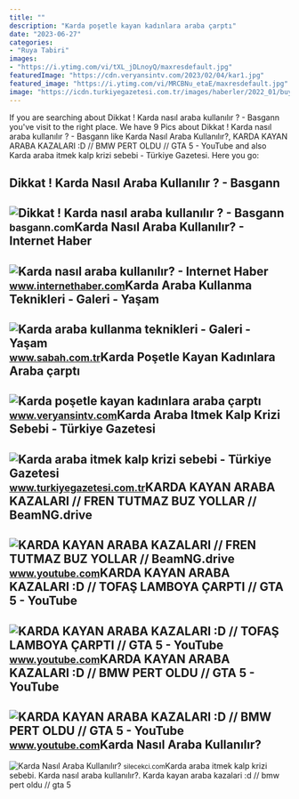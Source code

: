 ```yaml
---
title: ""
description: "Karda poşetle kayan kadınlara araba çarptı"
date: "2023-06-27"
categories:
- "Ruya Tabiri"
images:
- "https://i.ytimg.com/vi/tXL_jDLnoyQ/maxresdefault.jpg"
featuredImage: "https://cdn.veryansintv.com/2023/02/04/kar1.jpg"
featured_image: "https://i.ytimg.com/vi/MRCBNu_etaE/maxresdefault.jpg"
image: "https://icdn.turkiyegazetesi.com.tr/images/haberler/2022_01/buyuk/karda-araba-itmek-kalp-krizi-sebebi-1643069963.jpg"
---
```


If you are searching about Dikkat ! Karda nasıl araba kullanılır ? - Basgann you've visit to the right place. We have 9 Pics about Dikkat ! Karda nasıl araba kullanılır ? - Basgann like Karda Nasıl Araba Kullanılır?, KARDA KAYAN ARABA KAZALARI :D // BMW PERT OLDU // GTA 5 - YouTube and also Karda araba itmek kalp krizi sebebi - Türkiye Gazetesi. Here you go:

Dikkat ! Karda Nasıl Araba Kullanılır ? - Basgann
-------------------------------------------------

 ![Dikkat ! Karda nasıl araba kullanılır ? - Basgann](https://basgann.com/wp-content/uploads/2015/01/basgann-karda-araba-nasil-kullanilir1.png) <small>basgann.com</small>Karda Nasıl Araba Kullanılır? - Internet Haber
----------------------------------------------

 ![Karda nasıl araba kullanılır? - Internet Haber](https://i.internethaber.com/images/gallery/2683/4.jpg) <small>www.internethaber.com</small>Karda Araba Kullanma Teknikleri - Galeri - Yaşam
------------------------------------------------

 ![Karda araba kullanma teknikleri - Galeri - Yaşam](https://iasbh.tmgrup.com.tr/0edcc0/0/0/0/0/0/0?u=http://i.sabah.com.tr/sb/galeri/yasam/3571/83311.jpg&mw=752&mh=700) <small>www.sabah.com.tr</small>Karda Poşetle Kayan Kadınlara Araba çarptı
------------------------------------------

 ![Karda poşetle kayan kadınlara araba çarptı](https://cdn.veryansintv.com/2023/02/04/kar1.jpg) <small>www.veryansintv.com</small>Karda Araba Itmek Kalp Krizi Sebebi - Türkiye Gazetesi
------------------------------------------------------

 ![Karda araba itmek kalp krizi sebebi - Türkiye Gazetesi](https://icdn.turkiyegazetesi.com.tr/images/haberler/2022_01/buyuk/karda-araba-itmek-kalp-krizi-sebebi-1643069963.jpg) <small>www.turkiyegazetesi.com.tr</small>KARDA KAYAN ARABA KAZALARI // FREN TUTMAZ BUZ YOLLAR // BeamNG.drive
--------------------------------------------------------------------

 ![KARDA KAYAN ARABA KAZALARI // FREN TUTMAZ BUZ YOLLAR // BeamNG.drive](https://i.ytimg.com/vi/MRCBNu_etaE/maxresdefault.jpg) <small>www.youtube.com</small>KARDA KAYAN ARABA KAZALARI :D // TOFAŞ LAMBOYA ÇARPTI // GTA 5 - YouTube
------------------------------------------------------------------------

 ![KARDA KAYAN ARABA KAZALARI :D // TOFAŞ LAMBOYA ÇARPTI // GTA 5 - YouTube](https://i.ytimg.com/vi/klXsvJJD6X8/maxresdefault.jpg) <small>www.youtube.com</small>KARDA KAYAN ARABA KAZALARI :D // BMW PERT OLDU // GTA 5 - YouTube
-----------------------------------------------------------------

 ![KARDA KAYAN ARABA KAZALARI :D // BMW PERT OLDU // GTA 5 - YouTube](https://i.ytimg.com/vi/tXL_jDLnoyQ/maxresdefault.jpg) <small>www.youtube.com</small>Karda Nasıl Araba Kullanılır?
-----------------------------

 ![Karda Nasıl Araba Kullanılır?](https://silecekci.com/wp-content/uploads/2022/03/karli-havalarda-arac-surusu.jpg) <small>silecekci.com</small>Karda araba itmek kalp krizi sebebi. Karda nasıl araba kullanılır?. Karda kayan araba kazalari :d // bmw pert oldu // gta 5
